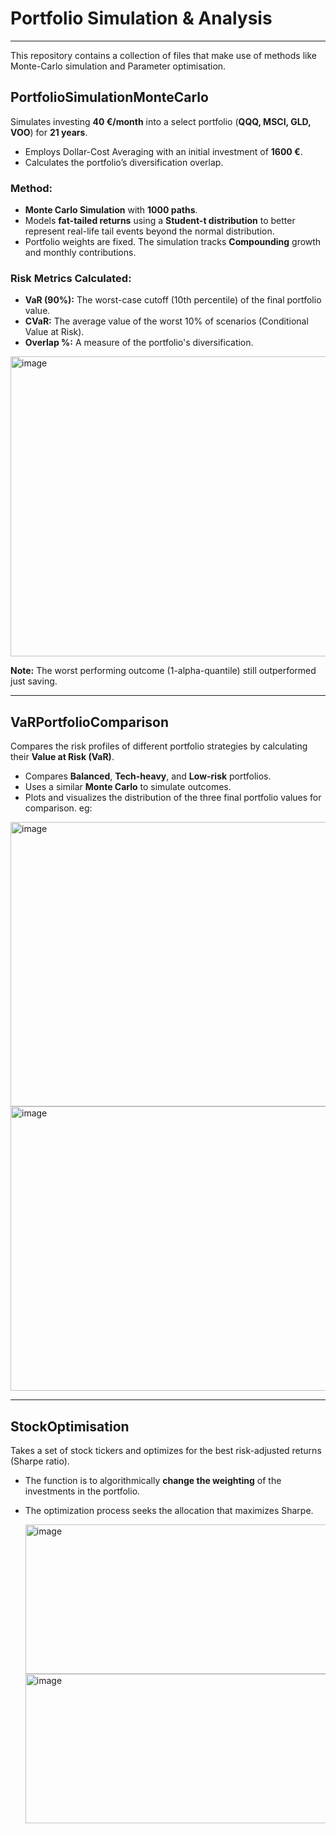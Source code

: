 # Portfolio Simulation & Analysis
---
This repository contains a collection of files that make use of methods like Monte-Carlo simulation and Parameter optimisation.


## **PortfolioSimulationMonteCarlo**

Simulates investing **40 €/month** into a select portfolio (**QQQ, MSCI, GLD, VOO**) for **21 years**.
- Employs Dollar-Cost Averaging with an initial investment of **1600 €**.
- Calculates the portfolio’s diversification overlap.

### Method:
- **Monte Carlo Simulation** with **1000 paths**.
- Models **fat-tailed returns** using a **Student-t distribution** to better represent real-life tail events beyond the normal distribution.
- Portfolio weights are fixed.
The simulation tracks **Compounding** growth and monthly contributions.

### Risk Metrics Calculated:
- **VaR (90%):** The worst-case cutoff (10th percentile) of the final portfolio value.
- **CVaR:** The average value of the worst 10% of scenarios (Conditional Value at Risk).
- **Overlap %:** A measure of the portfolio's diversification.

<img width="640" height="480" alt="image" src="https://github.com/user-attachments/assets/109b4546-8fdb-4f55-9570-f61276decbe0" />

**Note:** The worst performing outcome (1-alpha-quantile) still outperformed just saving.

---

## **VaRPortfolioComparison**

Compares the risk profiles of different portfolio strategies by calculating their **Value at Risk (VaR)**.
- Compares **Balanced**, **Tech-heavy**, and **Low-risk** portfolios.
- Uses a similar **Monte Carlo** to simulate outcomes.
- Plots and visualizes the distribution of the three final portfolio values for comparison.
eg:
<img width="596" height="455" alt="image" src="https://github.com/user-attachments/assets/1eb20569-65a9-49ae-b978-c52412b15c6a" />

<img width="586" height="455" alt="image" src="https://github.com/user-attachments/assets/1a90d738-1794-4297-b826-c187cd3c5ffd" />




---

## **StockOptimisation**

Takes a set of stock tickers and optimizes for the best risk-adjusted returns (Sharpe ratio).
- The function is to algorithmically **change the weighting** of the investments in the portfolio.
- The optimization process seeks the allocation that maximizes Sharpe.

  <img width="545" height="239" alt="image" src="https://github.com/user-attachments/assets/6f3d51db-0537-49c4-b8c4-c01fb906f8f6" />
  <img width="536" height="239" alt="image" src="https://github.com/user-attachments/assets/27029809-d495-4435-bc7d-a90c51ff304a" />


